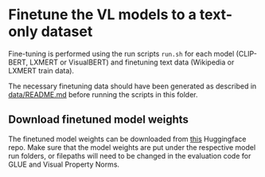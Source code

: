 # Finetune the VL models to a text-only dataset

Fine-tuning is performed using the run scripts `run.sh` for each model (CLIP-BERT, LXMERT or VisualBERT) and finetuning text data (Wikipedia or LXMERT train data). 

The necessary finetuning data should have been generated as described in [data/README.md](data/README.md) before running the scripts in this folder.

## Download finetuned model weights 

The finetuned model weights can be downloaded from [this](https://huggingface.co/Lo/adapt-pre-trained-VL-models-to-text-finetuned-weights) Huggingface repo. Make sure that the model weights are put under the respective model run folders, or filepaths will need to be changed in the evaluation code for GLUE and Visual Property Norms.